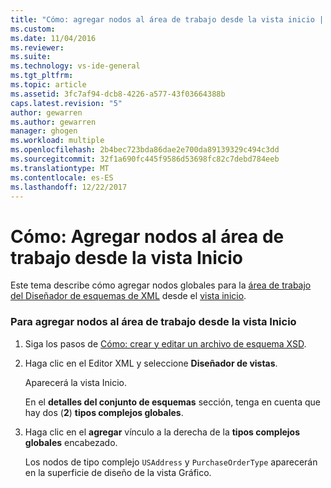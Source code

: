 ```yaml
---
title: "Cómo: agregar nodos al área de trabajo desde la vista inicio | Documentos de Microsoft"
ms.custom: 
ms.date: 11/04/2016
ms.reviewer: 
ms.suite: 
ms.technology: vs-ide-general
ms.tgt_pltfrm: 
ms.topic: article
ms.assetid: 3fc7af94-dcb8-4226-a577-43f03664388b
caps.latest.revision: "5"
author: gewarren
ms.author: gewarren
manager: ghogen
ms.workload: multiple
ms.openlocfilehash: 2b4bec723bda86dae2e700da89139329c494c3dd
ms.sourcegitcommit: 32f1a690fc445f9586d53698fc82c7debd784eeb
ms.translationtype: MT
ms.contentlocale: es-ES
ms.lasthandoff: 12/22/2017
---
```

# <a name="how-to-add-nodes-to-the-workspace-from-the-start-view"></a>Cómo: Agregar nodos al área de trabajo desde la vista Inicio
Este tema describe cómo agregar nodos globales para la [área de trabajo del Diseñador de esquemas de XML](../xml-tools/xml-schema-designer-workspace.md) desde el [vista inicio](../xml-tools/start-view.md).  
  
### <a name="to-add-nodes-to-the-workspace-from-the-start-view"></a>Para agregar nodos al área de trabajo desde la vista Inicio  
  
1.  Siga los pasos de [Cómo: crear y editar un archivo de esquema XSD](../xml-tools/how-to-create-and-edit-an-xsd-schema-file.md).  
  
2.  Haga clic en el Editor XML y seleccione **Diseñador de vistas**.  
  
     Aparecerá la vista Inicio.  
  
     En el **detalles del conjunto de esquemas** sección, tenga en cuenta que hay dos (**2**) **tipos complejos globales**.  
  
3.  Haga clic en el **agregar** vínculo a la derecha de la **tipos complejos globales** encabezado.  
  
     Los nodos de tipo complejo `USAddress` y `PurchaseOrderType` aparecerán en la superficie de diseño de la vista Gráfico.
